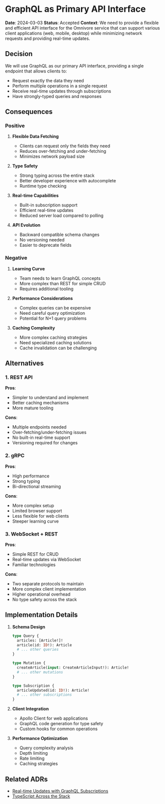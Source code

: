 # GraphQL as Primary API Interface

**Date**: 2024-03-03
**Status**: Accepted
**Context**: We need to provide a flexible and efficient API interface for the Omnivore service that can support various client applications (web, mobile, desktop) while minimizing network requests and providing real-time updates.

## Decision

We will use GraphQL as our primary API interface, providing a single endpoint that allows clients to:
- Request exactly the data they need
- Perform multiple operations in a single request
- Receive real-time updates through subscriptions
- Have strongly-typed queries and responses

## Consequences

### Positive

1. **Flexible Data Fetching**
   - Clients can request only the fields they need
   - Reduces over-fetching and under-fetching
   - Minimizes network payload size

2. **Type Safety**
   - Strong typing across the entire stack
   - Better developer experience with autocomplete
   - Runtime type checking

3. **Real-time Capabilities**
   - Built-in subscription support
   - Efficient real-time updates
   - Reduced server load compared to polling

4. **API Evolution**
   - Backward compatible schema changes
   - No versioning needed
   - Easier to deprecate fields

### Negative

1. **Learning Curve**
   - Team needs to learn GraphQL concepts
   - More complex than REST for simple CRUD
   - Requires additional tooling

2. **Performance Considerations**
   - Complex queries can be expensive
   - Need careful query optimization
   - Potential for N+1 query problems

3. **Caching Complexity**
   - More complex caching strategies
   - Need specialized caching solutions
   - Cache invalidation can be challenging

## Alternatives

### 1. REST API

**Pros**:
- Simpler to understand and implement
- Better caching mechanisms
- More mature tooling

**Cons**:
- Multiple endpoints needed
- Over-fetching/under-fetching issues
- No built-in real-time support
- Versioning required for changes

### 2. gRPC

**Pros**:
- High performance
- Strong typing
- Bi-directional streaming

**Cons**:
- More complex setup
- Limited browser support
- Less flexible for web clients
- Steeper learning curve

### 3. WebSocket + REST

**Pros**:
- Simple REST for CRUD
- Real-time updates via WebSocket
- Familiar technologies

**Cons**:
- Two separate protocols to maintain
- More complex client implementation
- Higher operational overhead
- No type safety across the stack

## Implementation Details

1. **Schema Design**
   ```graphql
   type Query {
     articles: [Article!]!
     article(id: ID!): Article
     # ... other queries
   }

   type Mutation {
     createArticle(input: CreateArticleInput!): Article!
     # ... other mutations
   }

   type Subscription {
     articleUpdated(id: ID!): Article!
     # ... other subscriptions
   }
   ```

2. **Client Integration**
   - Apollo Client for web applications
   - GraphQL code generation for type safety
   - Custom hooks for common operations

3. **Performance Optimization**
   - Query complexity analysis
   - Depth limiting
   - Rate limiting
   - Caching strategies

## Related ADRs

- [Real-time Updates with GraphQL Subscriptions](./0005-graphql-subscriptions.md)
- [TypeScript Across the Stack](./0004-typescript-stack.md) 